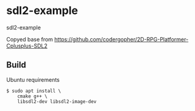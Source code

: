 # sdl2-example
sdl2-example

Copyed base from https://github.com/codergopher/2D-RPG-Platformer-Cplusplus-SDL2

## Build

Ubuntu requirements 
```
$ sudo apt install \
    cmake g++ \
    libsdl2-dev libsdl2-image-dev
```
